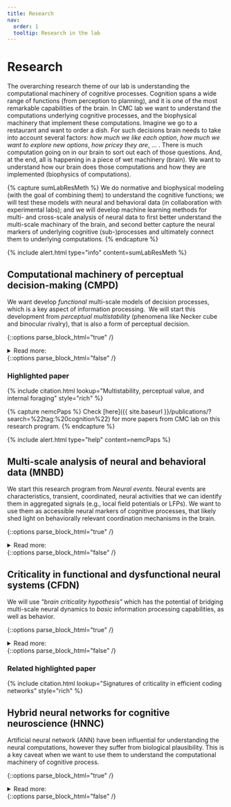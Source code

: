```yaml
---
title: Research
nav:
  order: 1
  tooltip: Research in the lab
---
```


# Research

The overarching research theme of our lab is understanding the computational machinery of cognitive processes. Cognition spans a wide range of functions (from perception to planning), and it is one of the most remarkable capabilities of the brain. 
In CMC lab we want to understand the computations underlying cognitive processes, 
and the biophysical machinery that implement these computations.
Imagine we go to a restaurant and want to order a dish. 
For such decisions brain needs to take into account several factors: 
_how much we like each option_, 
_how much we want to explore new options_, 
_how pricey they are_, ... .
There is much computation going on in our brain to sort out each of those questions.
And, at the end, all is happening in a piece of wet machinery (brain).
We want to understand how our brain does those computations and how they are implemented (biophysics of computations).

{% capture sumLabResMeth %}
We do normative and biophysical modeling (with the goal of combining them) to understand the cognitive functions; we will test these models with neural and behavioral data (in collaboration with experimental labs); and we will develop machine learning methods for multi- and cross-scale analysis of neural data to first better understand the multi-scale machinary of the brain, and second better capture the neural markers of underlying cognitive (sub-)processes and ultimately connect them to underlying computations. 
{% endcapture %}

{%
  include alert.html
  type="info"
  content=sumLabResMeth
%}
	

## Computational machinery of perceptual decision-making (CMPD)

We want develop *functional* multi-scale models of decision processes,
which is a key aspect of information processing. 
We will start this development from *perceptual multistability* (phenomena like Necker cube
and binocular rivalry), that is also a form of perceptual decision. 

{::options parse_block_html="true" /}
<details  style="text-align: left;">
<summary markdown="span">Read more:</summary>

We chose perceptual multistability as our starting point due to
its multi-faceted richness:

1. It is an evolutionary-preserved phenomenon.
2. It is studied across several levels of organization (from genes to brain
networks).
3. It is a rich task to understand different aspects of neural
computaitons. This includes, perceptual inference and we recently showed it is
*also* a rich task for understanding value-based decision-making, and even cognitive control.
4. It is broadly applicable across many species, from Drosophila to human, as well as across different sensory modalities.

Furthermore, perceptual multistability is also important from a
psychiatric perspective, as it has been found to differ in a wide range
of psychiatric conditions (e. g., differences in the rate of perceptual
switches), 
So, we believe studying this phenomenon has great potential
for gaining an integrative insight into a wide range of neural functions
and dysfunctions.

</details>
<!-- <br/> -->
{::options parse_block_html="false" /}

### Highlighted paper
{% include citation.html lookup="Multistability, perceptual value, and internal foraging" style="rich" %}

{% capture nemcPaps %}
Check [here]({{ site.baseurl }}/publications/?search=%22tag:%20cognition%22) for more papers from CMC lab on this research program.
{% endcapture %}

{%
  include alert.html
  type="help"
  content=nemcPaps
%}

## Multi-scale analysis of neural and behavioral data (MNBD)
<!-- ## Neural events as markers of cognitive processes (NEMC) -->

We start this research program from _Neural events_. Neural events are characteristics, transient, coordinated, neural activities that we can identify them in aggregated signals (e.g., local field potentials or LFPs). 
We want to use them as accessible neural markers of cognitive processes, 
that likely shed light on behaviorally relevant coordination mechanisms in the brain.

{::options parse_block_html="true" /}
<details  style="text-align: left;">
<summary markdown="span">Read more:</summary>

It has been shown some neural events have signature across several scales (neurons, neural populations, and large-scale networks). 
Moreover, they are also closely connected to behavior;
for instance Sharp-Wave Ripples is one of the most studied neural events and, over two decades, it has been shown they are involved in everything from memory consolidation to offline and online planning. 
We want to use them as accessible neural markers of cognitive processes, 
that likely shed light on behaviorally relevant coordination mechanisms in the brain.


key gaps that we are trying to fill are the following: 
1. How we can detect neural events in data reliably? Thus, we will develop unsupervised machine learning methods to identify neural events.
2. If and how neural events are coupled to behavior? Thus we will use our method(s) to investigate the occurrence of different kinds of neural events in variety of behavioral task.
3. How rich multi-scale dynamics of neural event support the behavior? Thus, we will characterize the multi-scale signature of neural events (e.g., how different brain regions interact/communicate during each event) during variety of behavioral task.

</details>
<!-- <br/> -->
{::options parse_block_html="false" /}

## Criticality in functional and dysfunctional neural systems (CFDN)

We will use *"brain criticality hypothesis"* which has the potential of bridging
multi-scale neural dynamics to
*basic* information processing capabilities, as well as behavior.

{::options parse_block_html="true" /}
<details  style="text-align: left;">
<summary markdown="span">Read more:</summary>

Crudely speaking, this
hypothesis states that the brain operates close to the *edge of
instability* (e.g., a sweet spot between over-synchronization and random
activity). Operating in this regime explains some key features of neural
dynamics that are particularly important for a multi-scale description
of the brain (e. g., scale-freeness). Furthermore, criticality has been
suggested to be an optimized regime for information processing.

We extend the previous line of research in
two directions. 
1. Extend it to a broader range of information processing and other biologically relevant neuronal networks.
2. We investigate if deviation from the critical state occurs in psychiatric disorders. 

</details>
<!-- <br/> -->
{::options parse_block_html="false" /}

### Related highlighted paper

{% include citation.html lookup="Signatures of criticality in efficient coding networks" style="rich" %}


## Hybrid neural networks for cognitive neuroscience (HNNC)

Artificial neural network (ANN) have been influential for understanding the neural computations, 
however they suffer from biological plausibility. 
This is a key caveat when we want to use them to understand the computational machinery of cognitive process. 

{::options parse_block_html="true" /}
<details  style="text-align: left;">
<summary markdown="span">Read more:</summary>

We will exploit the  capacity of ANN for implementing different kinds of computations and hybrid them as much as possible with biological neural networks.
This will let us to have the goodness of both worlds.


</details>
<!-- <br/> -->
{::options parse_block_html="false" /}

<!-- # Highlighted -->

<!-- {% include citation.html lookup="Signatures of criticality in efficient coding networks" style="rich" %} -->

<!-- {% include section.html %} -->

<!-- {% include button.html text="See our publications" link="publications" style="button" %} -->

